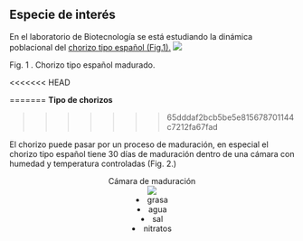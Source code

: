 ## Especie de interés
En el laboratorio de Biotecnología se está estudiando la dinámica poblacional del [chorizo tipo español (Fig.1).](http://www.jamonarium.com/themes/theme_jamonarium/css./imas/cms/chorizo/chorizo-rustico-cortado.jpg "chorizo tipo español")
![](http://www.jamonarium.com/themes/theme_jamonarium/css/imas/cms/chorizo/chorizo-rustico-cortado.jpg)

Fig. 1 . Chorizo tipo español madurado.

<<<<<<< HEAD




=======
**Tipo de chorizos**
>>>>>>> 65dddaf2bcb5be5e815678701144c7212fa67fad

El chorizo puede pasar por un proceso de maduración, en especial el chorizo tipo español tiene 30 días de maduración dentro de una cámara con humedad y temperatura controladas (Fig. 2.)

<center>Cámara de maduración

<div style="text-alingn: center">
<img src="http://www.jestany.com/imatges/assecador-embotits.jpg")
![](http://www.jestany.com/imatges/assecador-embotits.jpg)
Fig. 2 Cámara de maduración para productos cárnicos.


1. grasa
2. agua
3. sal
4. nitratos



